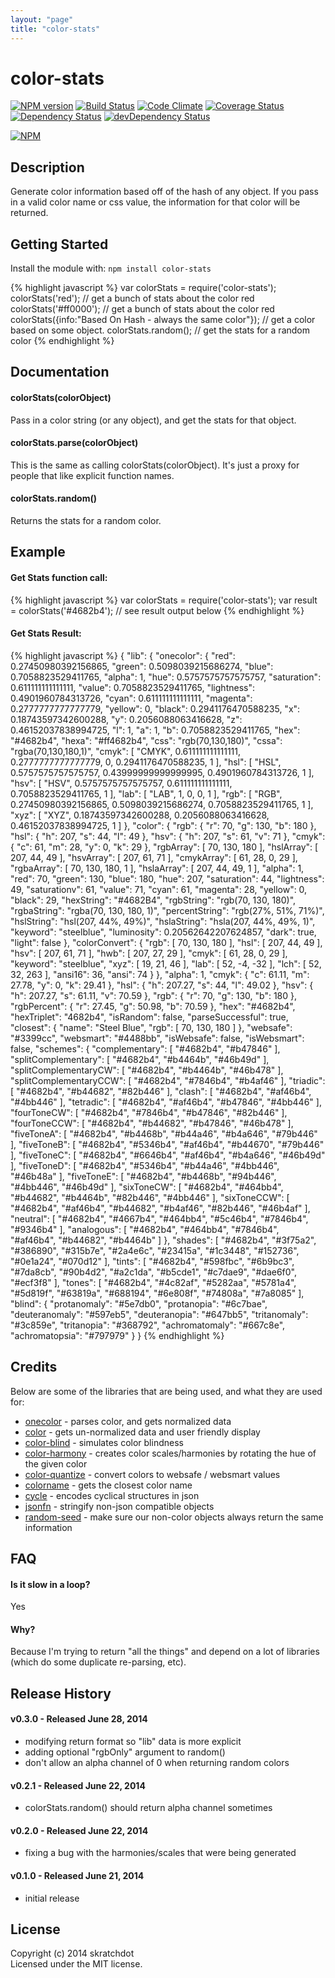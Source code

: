 ```yaml
---
layout: "page"
title: "color-stats"
---
```

# color-stats

[![NPM version](https://badge.fury.io/js/color-stats.svg)](http://badge.fury.io/js/color-stats)
[![Build Status](https://travis-ci.org/skratchdot/color-stats.png?branch=master)](https://travis-ci.org/skratchdot/color-stats)
[![Code Climate](https://codeclimate.com/github/skratchdot/color-stats.png)](https://codeclimate.com/github/skratchdot/color-stats)
[![Coverage Status](https://coveralls.io/repos/skratchdot/color-stats/badge.png)](https://coveralls.io/r/skratchdot/color-stats)
[![Dependency Status](https://david-dm.org/skratchdot/color-stats.svg)](https://david-dm.org/skratchdot/color-stats)
[![devDependency Status](https://david-dm.org/skratchdot/color-stats/dev-status.svg)](https://david-dm.org/skratchdot/color-stats#info=devDependencies)

[![NPM](https://nodei.co/npm/color-stats.png)](https://npmjs.org/package/color-stats)


## Description

Generate color information based off of the hash of any object.  If you pass in a valid
color name or css value, the information for that color will be returned.


## Getting Started

Install the module with: `npm install color-stats`

{% highlight javascript %}
var colorStats = require('color-stats');
colorStats('red'); // get a bunch of stats about the color red
colorStats('#ff0000'); // get a bunch of stats about the color red
colorStats({info:"Based On Hash - always the same color"}); // get a color based on some object.
colorStats.random(); // get the stats for a random color
{% endhighlight %}


## Documentation

#### colorStats(colorObject)

Pass in a color string (or any object), and get the stats for that object.

#### colorStats.parse(colorObject)

This is the same as calling colorStats(colorObject).  It's just a proxy for
people that like explicit function names.

#### colorStats.random()

Returns the stats for a random color.


## Example

#### Get Stats function call:
{% highlight javascript %}
var colorStats = require('color-stats');
var result = colorStats('#4682b4'); // see result output below
{% endhighlight %}

#### Get Stats Result:
{% highlight javascript %}
{
  "lib": {
    "onecolor": {
      "red": 0.27450980392156865,
      "green": 0.5098039215686274,
      "blue": 0.7058823529411765,
      "alpha": 1,
      "hue": 0.5757575757575757,
      "saturation": 0.611111111111111,
      "value": 0.7058823529411765,
      "lightness": 0.4901960784313726,
      "cyan": 0.611111111111111,
      "magenta": 0.2777777777777779,
      "yellow": 0,
      "black": 0.2941176470588235,
      "x": 0.18743597342600288,
      "y": 0.2056088063416628,
      "z": 0.46152037838994725,
      "l": 1,
      "a": 1,
      "b": 0.7058823529411765,
      "hex": "#4682b4",
      "hexa": "#ff4682b4",
      "css": "rgb(70,130,180)",
      "cssa": "rgba(70,130,180,1)",
      "cmyk": [
        "CMYK",
        0.611111111111111,
        0.2777777777777779,
        0,
        0.2941176470588235,
        1
      ],
      "hsl": [
        "HSL",
        0.5757575757575757,
        0.43999999999999995,
        0.4901960784313726,
        1
      ],
      "hsv": [
        "HSV",
        0.5757575757575757,
        0.611111111111111,
        0.7058823529411765,
        1
      ],
      "lab": [
        "LAB",
        1,
        0,
        0,
        1
      ],
      "rgb": [
        "RGB",
        0.27450980392156865,
        0.5098039215686274,
        0.7058823529411765,
        1
      ],
      "xyz": [
        "XYZ",
        0.18743597342600288,
        0.2056088063416628,
        0.46152037838994725,
        1
      ]
    },
    "color": {
      "rgb": {
        "r": 70,
        "g": 130,
        "b": 180
      },
      "hsl": {
        "h": 207,
        "s": 44,
        "l": 49
      },
      "hsv": {
        "h": 207,
        "s": 61,
        "v": 71
      },
      "cmyk": {
        "c": 61,
        "m": 28,
        "y": 0,
        "k": 29
      },
      "rgbArray": [
        70,
        130,
        180
      ],
      "hslArray": [
        207,
        44,
        49
      ],
      "hsvArray": [
        207,
        61,
        71
      ],
      "cmykArray": [
        61,
        28,
        0,
        29
      ],
      "rgbaArray": [
        70,
        130,
        180,
        1
      ],
      "hslaArray": [
        207,
        44,
        49,
        1
      ],
      "alpha": 1,
      "red": 70,
      "green": 130,
      "blue": 180,
      "hue": 207,
      "saturation": 44,
      "lightness": 49,
      "saturationv": 61,
      "value": 71,
      "cyan": 61,
      "magenta": 28,
      "yellow": 0,
      "black": 29,
      "hexString": "#4682B4",
      "rgbString": "rgb(70, 130, 180)",
      "rgbaString": "rgba(70, 130, 180, 1)",
      "percentString": "rgb(27%, 51%, 71%)",
      "hslString": "hsl(207, 44%, 49%)",
      "hslaString": "hsla(207, 44%, 49%, 1)",
      "keyword": "steelblue",
      "luminosity": 0.20562642207624857,
      "dark": true,
      "light": false
    },
    "colorConvert": {
      "rgb": [
        70,
        130,
        180
      ],
      "hsl": [
        207,
        44,
        49
      ],
      "hsv": [
        207,
        61,
        71
      ],
      "hwb": [
        207,
        27,
        29
      ],
      "cmyk": [
        61,
        28,
        0,
        29
      ],
      "keyword": "steelblue",
      "xyz": [
        19,
        21,
        46
      ],
      "lab": [
        52,
        -4,
        -32
      ],
      "lch": [
        52,
        32,
        263
      ],
      "ansi16": 36,
      "ansi": 74
    }
  },
  "alpha": 1,
  "cmyk": {
    "c": 61.11,
    "m": 27.78,
    "y": 0,
    "k": 29.41
  },
  "hsl": {
    "h": 207.27,
    "s": 44,
    "l": 49.02
  },
  "hsv": {
    "h": 207.27,
    "s": 61.11,
    "v": 70.59
  },
  "rgb": {
    "r": 70,
    "g": 130,
    "b": 180
  },
  "rgbPercent": {
    "r": 27.45,
    "g": 50.98,
    "b": 70.59
  },
  "hex": "#4682b4",
  "hexTriplet": "4682b4",
  "isRandom": false,
  "parseSuccessful": true,
  "closest": {
    "name": "Steel Blue",
    "rgb": [
      70,
      130,
      180
    ]
  },
  "websafe": "#3399cc",
  "websmart": "#4488bb",
  "isWebsafe": false,
  "isWebsmart": false,
  "schemes": {
    "complementary": [
      "#4682b4",
      "#b47846"
    ],
    "splitComplementary": [
      "#4682b4",
      "#b4464b",
      "#46b49d"
    ],
    "splitComplementaryCW": [
      "#4682b4",
      "#b4464b",
      "#46b478"
    ],
    "splitComplementaryCCW": [
      "#4682b4",
      "#7846b4",
      "#b4af46"
    ],
    "triadic": [
      "#4682b4",
      "#b44682",
      "#82b446"
    ],
    "clash": [
      "#4682b4",
      "#af46b4",
      "#4bb446"
    ],
    "tetradic": [
      "#4682b4",
      "#af46b4",
      "#b47846",
      "#4bb446"
    ],
    "fourToneCW": [
      "#4682b4",
      "#7846b4",
      "#b47846",
      "#82b446"
    ],
    "fourToneCCW": [
      "#4682b4",
      "#b44682",
      "#b47846",
      "#46b478"
    ],
    "fiveToneA": [
      "#4682b4",
      "#b4468b",
      "#b44a46",
      "#b4a646",
      "#79b446"
    ],
    "fiveToneB": [
      "#4682b4",
      "#5346b4",
      "#af46b4",
      "#b44670",
      "#79b446"
    ],
    "fiveToneC": [
      "#4682b4",
      "#6646b4",
      "#af46b4",
      "#b4a646",
      "#46b49d"
    ],
    "fiveToneD": [
      "#4682b4",
      "#5346b4",
      "#b44a46",
      "#4bb446",
      "#46b48a"
    ],
    "fiveToneE": [
      "#4682b4",
      "#b4468b",
      "#94b446",
      "#4bb446",
      "#46b49d"
    ],
    "sixToneCW": [
      "#4682b4",
      "#464bb4",
      "#b44682",
      "#b4464b",
      "#82b446",
      "#4bb446"
    ],
    "sixToneCCW": [
      "#4682b4",
      "#af46b4",
      "#b44682",
      "#b4af46",
      "#82b446",
      "#46b4af"
    ],
    "neutral": [
      "#4682b4",
      "#4667b4",
      "#464bb4",
      "#5c46b4",
      "#7846b4",
      "#9346b4"
    ],
    "analogous": [
      "#4682b4",
      "#464bb4",
      "#7846b4",
      "#af46b4",
      "#b44682",
      "#b4464b"
    ]
  },
  "shades": [
    "#4682b4",
    "#3f75a2",
    "#386890",
    "#315b7e",
    "#2a4e6c",
    "#23415a",
    "#1c3448",
    "#152736",
    "#0e1a24",
    "#070d12"
  ],
  "tints": [
    "#4682b4",
    "#598fbc",
    "#6b9bc3",
    "#7da8cb",
    "#90b4d2",
    "#a2c1da",
    "#b5cde1",
    "#c7dae9",
    "#dae6f0",
    "#ecf3f8"
  ],
  "tones": [
    "#4682b4",
    "#4c82af",
    "#5282aa",
    "#5781a4",
    "#5d819f",
    "#63819a",
    "#688194",
    "#6e808f",
    "#74808a",
    "#7a8085"
  ],
  "blind": {
    "protanomaly": "#5e7db0",
    "protanopia": "#6c7bae",
    "deuteranomaly": "#597eb5",
    "deuteranopia": "#647bb5",
    "tritanomaly": "#3c859e",
    "tritanopia": "#368792",
    "achromatomaly": "#667c8e",
    "achromatopsia": "#797979"
  }
}
{% endhighlight %}


## Credits

Below are some of the libraries that are being used, and what they are used for:

- [onecolor](https://www.npmjs.org/package/onecolor) - parses color, and gets normalized data
- [color](https://www.npmjs.org/package/color) - gets un-normalized data and user friendly display
- [color-blind](https://www.npmjs.org/package/color-blind) - simulates color blindness
- [color-harmony](https://www.npmjs.org/package/color-harmony) - creates color scales/harmonies by rotating the hue of the given color
- [color-quantize](https://www.npmjs.org/package/color-quantize) - convert colors to websafe / websmart values
- [colorname](https://www.npmjs.org/package/colorname) - gets the closest color name
- [cycle](https://www.npmjs.org/package/cycle) - encodes cyclical structures in json
- [jsonfn](https://www.npmjs.org/package/jsonfn) - stringify non-json compatible objects
- [random-seed](https://www.npmjs.org/package/random-seed) - make sure our non-color objects always return the same information


## FAQ

#### Is it slow in a loop?

Yes

#### Why?

Because I'm trying to return "all the things" and depend on a lot of libraries (which
do some duplicate re-parsing, etc).


## Release History

#### v0.3.0 - Released June 28, 2014

- modifying return format so "lib" data is more explicit
- adding optional "rgbOnly" argument to random()
- don't allow an alpha channel of 0 when returning random colors

#### v0.2.1 - Released June 22, 2014

- colorStats.random() should return alpha channel sometimes

#### v0.2.0 - Released June 22, 2014

- fixing a bug with the harmonies/scales that were being generated

#### v0.1.0 - Released June 21, 2014

- initial release


## License

Copyright (c) 2014 skratchdot  
Licensed under the MIT license.
